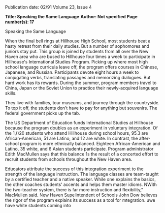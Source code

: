 Publication date: 02/91
Volume 23, Issue 4

**Title: Speaking the Same Language**
**Author: Not specified**
**Page number(s): 17**

Speaking the Same Language

When the final bell rings at Hillhouse High 
School, most students beat a hasty retreat 
from their daily studies. But a number of 
sophomores and juniors stay put. This 
group is joined by students from all over 
the New Haven area who are bused to 
Hillhouse four times a week to participate 
in Hillhouse's International Studies 
Program. Picking up where most high 
school language curricula leave off, the 
program offers courses in Chinese, 
Japanese, and Russian. Participants devote 
eight hours a week to conjugating verbs, 
translating passages and memorizing 
dialogues. But hard work has its rewards. 
During the summer, program members 
travel to China, Japan or the Soviet Union to 
practice their newly-acquired language 
skills. 

They live with families, tour 
museums, and journey through the 
countryside. To top it off, the students 
don't have to pay for anything but 
souvenirs. The federal government picks up 
the tab. 

The US Department of Education 
funds International Studies at Hillhouse 
because the program doubles as an 
experiment in voluntary integration. Of the 
1,()20 students who attend Hillhouse during 
school hours, 95.3 are African-American, 51 
are Latino, and 12 are white. In contrast, the 
after-school program is more ethnically 
balanced. Eighteen African-American and 
Latino, 35 white, and 6 Asian students 
participate. Program administrator Edith 
MacMullen says that this balance 1s the 
result of a concerted effort to recruit 
students from schools throughout the New 
Haven area. 

Educators attribute the success of this 
integration experiment to the strength of the 
language instruction. The language classes 
are team-taught by a certified teacher and a 
native speaker. While one explains the 
basics, the other coaches students' accents 
and helps them master idioms. NWith the 
two-teacher system, there is far more 
instruction and flexibility," MacMullen said. 
New Haven Supelintendent of Schools John 
Dow believes the rigor of the program 
explains its success as a tool for mtegration. 
uwe have white students coming into